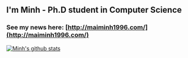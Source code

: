 ## I'm Minh - Ph.D student in Computer Science


### See my news here: [http://maiminh1996.com/](http://maiminh1996.com/)



[![Minh's github stats](https://github-readme-stats.vercel.app/api?username=maiminh1996&count_private=true&show_icons=true)](https://github.com/anuraghazra/github-readme-stats)


